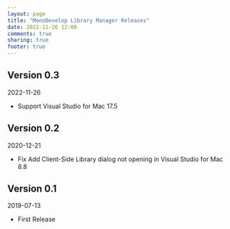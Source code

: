 ```yaml
---
layout: page
title: "MonoDevelop Library Manager Releases"
date: 2022-11-26 12:00
comments: true
sharing: true
footer: true
---
```


## Version 0.3

2022-11-26

 * Support Visual Studio for Mac 17.5

## Version 0.2

2020-12-21

 * Fix Add Client-Side Library dialog not opening in Visual Studio for Mac 8.8

## Version 0.1

2019-07-13

 * First Release
 
